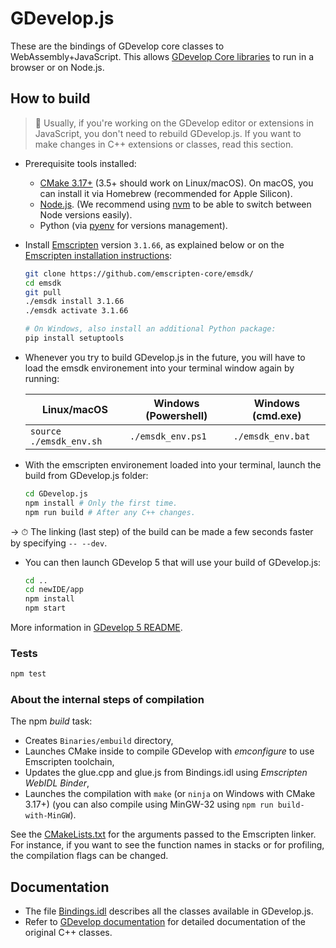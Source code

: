# GDevelop.js

These are the bindings of GDevelop core classes to WebAssembly+JavaScript. This allows [GDevelop Core libraries](https://github.com/4ian/GDevelop) to run in a browser or on Node.js.

## How to build

> 👋 Usually, if you're working on the GDevelop editor or extensions in JavaScript, you don't need to rebuild GDevelop.js. If you want to make changes in C++ extensions or classes, read this section.

- Prerequisite tools installed:

  - [CMake 3.17+](http://www.cmake.org/) (3.5+ should work on Linux/macOS). On macOS, you can install it via Homebrew (recommended for Apple Silicon).
  - [Node.js](https://nodejs.org/). (We recommend using [nvm](https://github.com/nvm-sh/nvm) to be able to switch between Node versions easily).
  - Python (via [pyenv](https://github.com/pyenv/pyenv) for versions management).

- Install [Emscripten](https://github.com/kripken/emscripten) version `3.1.66`, as explained below or on the [Emscripten installation instructions](http://kripken.github.io/emscripten-site/docs/getting_started/downloads.html):

  ```bash
  git clone https://github.com/emscripten-core/emsdk/
  cd emsdk
  git pull
  ./emsdk install 3.1.66
  ./emsdk activate 3.1.66

  # On Windows, also install an additional Python package:
  pip install setuptools
  ```

- Whenever you try to build GDevelop.js in the future, you will have to load the emsdk environement into your terminal window again by running:

  | Linux/macOS             | Windows (Powershell) | Windows (cmd.exe) |
  | ----------------------- | -------------------- | ----------------- |
  | `source ./emsdk_env.sh` | `./emsdk_env.ps1`    | `./emsdk_env.bat` |

- With the emscripten environement loaded into your terminal, launch the build from GDevelop.js folder:

  ```bash
  cd GDevelop.js
  npm install # Only the first time.
  npm run build # After any C++ changes.
  ```

-> ⏱ The linking (last step) of the build can be made a few seconds faster by specifying `-- --dev`.

- You can then launch GDevelop 5 that will use your build of GDevelop.js:

  ```bash
  cd ..
  cd newIDE/app
  npm install
  npm start
  ```

More information in [GDevelop 5 README](https://github.com/4ian/GDevelop/blob/master/newIDE/README.md).

### Tests

```bash
npm test
```

### About the internal steps of compilation

The npm _build_ task:

- Creates `Binaries/embuild` directory,
- Launches CMake inside to compile GDevelop with _emconfigure_ to use Emscripten toolchain,
- Updates the glue.cpp and glue.js from Bindings.idl using _Emscripten WebIDL Binder_,
- Launches the compilation with `make` (or `ninja` on Windows with CMake 3.17+) (you can also compile using MinGW-32 using `npm run build-with-MinGW`).

See the [CMakeLists.txt](./CMakeLists.txt) for the arguments passed to the Emscripten linker. For instance, if you want to see the function names in stacks or for profiling, the compilation flags can be changed.

## Documentation

- The file [Bindings.idl](https://github.com/4ian/GDevelop/blob/master/GDevelop.js/Bindings/Bindings.idl) describes all the classes available in GDevelop.js.
- Refer to [GDevelop documentation](https://docs.gdevelop.io/GDCore%20Documentation/) for detailed documentation of the original C++ classes.
